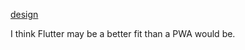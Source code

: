[design](https://www.figma.com/file/NeAhTfevJh3HddyceURedgsp/Establish-App?node-id=13%3A17)

I think Flutter may be a better fit than a PWA would be.
